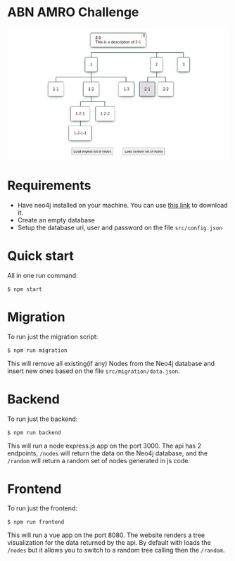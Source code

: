 
# ABN AMRO Challenge

![App preview](./app.png)

# Requirements

* Have neo4j installed on your machine. You can use [this link](https://neo4j.com/download/) to download it.
* Create an empty database
* Setup the database uri, user and password on the file `src/config.json`


# Quick start

All in one run command:

```
$ npm start
```

# Migration

To run just the migration script:

```
$ npm run migration
```

This will remove all existing(if any) Nodes from the Neo4j database and insert new ones based on the file `src/migration/data.json`.


# Backend

To run just the backend:

```
$ npm run backend
```

This will run a node express.js app on the port 3000. The api has 2 endpoints, `/nodes` will return the data on the Neo4j database, and the `/random` will return a random set of nodes generated in js code.


# Frontend

To run just the frontend:

```
$ npm run frontend
```

This will run a vue app on the port 8080. The website renders a tree visualization for the data returned by the api. By default with loads the `/nodes` but it allows you to switch to a random tree calling then the `/random`.

